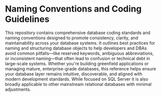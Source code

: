 # Naming Conventions and Coding Guidelines

This repository contains comprehensive database coding standards and naming conventions designed to promote consistency, clarity, and maintainability across your database systems. It outlines best practices for naming and structuring database objects to help developers and DBAs avoid common pitfalls—like reserved keywords, ambiguous abbreviations, or inconsistent naming—that often lead to confusion or technical debt in large-scale systems. Whether you're building greenfield applications or managing mature, enterprise-grade databases, this reference helps ensure your database layer remains intuitive, discoverable, and aligned with modern development standards. While focused on SQL Server it is also broadly applicable to other mainstream relational databases with minimal adjustments. 
